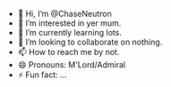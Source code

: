 - 👋 Hi, I’m @ChaseNeutron
- 👀 I’m interested in yer mum.
- 🌱 I’m currently learning lots.
- 💞️ I’m looking to collaborate on nothing.
- 📫 How to reach me by not.
- 😄 Pronouns: M'Lord/Admiral
- ⚡ Fun fact: ...

<!---
ChaseNeutron/ChaseNeutron is a ✨ special ✨ repository because its `README.md` (this file) appears on your GitHub profile.
You can click the Preview link to take a look at your changes.
--->
